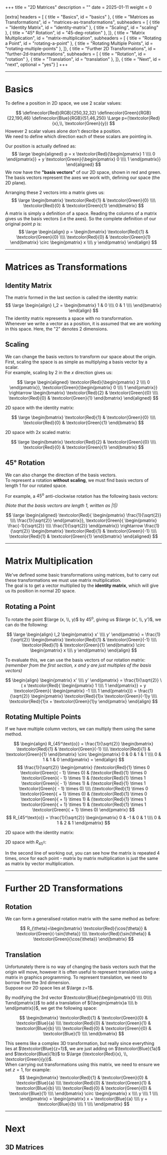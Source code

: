 +++
title = "2D Matrices"
description = ""
date = 2025-01-11
weight = 0

[extra]
headers = [
  { title = "Basics", id = "basics" },
  { title = "Matrices as Transformations", id = "matrices-as-transformations", subheaders = [
    { title = "Identity Matrix", id = "identity-matrix" },
    { title = "Scaling", id = "scaling" },
    { title = "45° Rotation", id = "45-deg-rotation" },
  ]},
  { title = "Matrix Multiplication", id = "matrix-multiplication", subheaders = [
    { title = "Rotating a Point", id = "rotating-a-point" },
    { title = "Rotating Multiple Points", id = "rotating-multiple-points" },
  ]},
  { title = "Further 2D Transformations", id = "further-2d-transformations", subheaders = [
    { title = "Rotation", id = "rotation" },
    { title = "Translation", id = "translation" },
  ]},
  { title = "Next", id = "next", optional = "yes"}
]
+++

---

# Basics
To define a position in 2D space, we use 2 scalar values:

[//]: # (p5.js 2D plot)
<script>
function setTextColor(p, flipStroke = false, mult=1.0) {
  
  let w = 255*mult;
  let b = 255 - w;

  if (isDarkMode) {
    p.fill(w,w,w);
    if (flipStroke) {
      p.stroke(b,b,b);
    } else {
      p.stroke(w,w,w);
    }
  }
  else {
    p.fill(b,b,b);
    if (flipStroke) {
      p.stroke(w,w,w);
    } else {
      p.stroke(b,b,b);
    }
  }
}

function draw2dPlotArrows(p, plotWidth, plotHeight, plotX=0, plotY=0, arrowWidth=10, margin=2) {
    p.strokeWeight(4);

    // y = green
    p.stroke(22,190,46);
    let endX = plotX+arrowWidth;
    let endY = plotY+margin;
    p.line(plotX+arrowWidth,   plotY+plotHeight-arrowWidth, endX, endY);
    p.line(plotX,              plotY+arrowWidth+margin,     endX, endY);
    p.line(plotX+2*arrowWidth, plotY+arrowWidth+margin,     endX, endY);

    // x = 
    p.stroke(250,32,32);
    endX = plotX + plotWidth - margin;
    endY = plotY + plotHeight - arrowWidth;
    p.line(plotX+arrowWidth,                  plotY+plotHeight-arrowWidth,   endX, endY);
    p.line(plotX+plotWidth-arrowWidth-margin, plotY+plotHeight,              endX, endY);
    p.line(plotX+plotWidth-arrowWidth-margin, plotY+plotHeight-2*arrowWidth, endX, endY);
}


   

function sketch_canvas2dBasics(p) {
  let darkModeCache = false;

  let WIDTH = 300;
  let HEIGHT = 300;

  p.setup = function () {
    p.createCanvas(WIDTH,HEIGHT);
    darkModeCache = !isDarkMode

    draw2dPlotArrows(p, WIDTH, HEIGHT);

    p.textSize(32);
  }
  p.draw = function () {
    if (darkModeCache == isDarkMode) { return; }

    p.strokeWeight(8);
    setTextColor(p);
    p.point(150,150);

    p.strokeWeight(0);
    p.text('p', 160,160)

    darkModeCache = isDarkMode;
  }
}
new p5(sketch_canvas2dBasics, 'canvas2dBasics');
</script>
<div class="center-flex">
  <div id="canvas2dBasics" style="width:150px;"></div>
</div>

$$
\definecolor{Red}{RGB}{250,32,32}
\definecolor{Green}{RGB}{22,190,46}
\definecolor{Blue}{RGB}{51,46,250}
\Large p=(\textcolor{Red}{x},\\, \textcolor{Green}{y})
$$
However 2 scalar values alone don't describe a position. \
We need to define which direction each of these scalars are pointing in.

Our position is actually defined as:
$$
\large
\begin{aligned}
p = x \textcolor{Red}{\begin{pmatrix} 1 \\\\ 0 \end{pmatrix}} + y \textcolor{Green}{\begin{pmatrix} 0 \\\\ 1 \end{pmatrix}}
\end{aligned}
$$
We now have the **"basis vectors"** of our 2D space, shown in red and green. \
The basis vectors represent the axes we work with, defining our space (the 2D plane).

Arranging these 2 vectors into a matrix gives us:
$$
\large
\begin{bmatrix}
  \textcolor{Red}{1} & \textcolor{Green}{0} \\\\
  \textcolor{Red}{0} & \textcolor{Green}{1}
\end{bmatrix}
$$
A matrix is simply a definition of a space. Reading the columns of a matrix gives us the basis vectors (i.e the axes).
So the complete definition of our original point $p$ is:
$$
\large
\begin{align}
p = 
\begin{bmatrix}
  \textcolor{Red}{1} & \textcolor{Green}{0} \\\\
  \textcolor{Red}{0} & \textcolor{Green}{1}
\end{bmatrix}
\circ \begin{pmatrix} x \\\\ y \end{pmatrix}
\end{align}
$$

---

# Matrices as Transformations
## Identity Matrix
The matrix formed in the last section is called the identity matrix:
$$
\large
\begin{align}
I_2 = \begin{bmatrix}
1 & 0 \\\\
0 & 1 \\\\
\end{bmatrix}
\end{align}
$$
The identity matrix represents a space with no transformation. \
Whenever we write a vector as a position, it is assumed that we are working in this space.
Here, the "2" denotes 2 dimensions.

## Scaling
We can change the basis vectors to transform our space about the origin. \
First, scaling the space is as simple as multiplying a basis vector by a scalar. \
For example, scaling by $2$ in the $x$ direction gives us:

$$
\large
\begin{aligned}
\textcolor{Red}{\begin{pmatrix} 2 \\\\ 0 \end{pmatrix}}, \textcolor{Green}{\begin{pmatrix} 0 \\\\ 1 \end{pmatrix}}
\rightarrow
\begin{bmatrix}
\textcolor{Red}{2} & \textcolor{Green}{0} \\\\
\textcolor{Red}{0} & \textcolor{Green}{1}
\end{bmatrix}
\end{aligned}
$$

2D space with the identity matrix:

<script>
function sketch_canvas2dScaling1(p) {
  let darkModeCache = false;

  let plotSize = 240;
  let gap = 80;

  let WIDTH = plotSize;
  let HEIGHT = plotSize;

  p.setup = function () {
    p.createCanvas(WIDTH,HEIGHT);
    darkModeCache = !isDarkMode

    draw2dPlotArrows(p, plotSize, plotSize);
    p.ellipseMode(p.CORNERS);
  }
  p.draw = function () {
    if (darkModeCache == isDarkMode) { return; }

    p.strokeWeight(4);
    setTextColor(p);
    p.noFill();
    p.ellipse(40, 40, plotSize-40, plotSize-40);

    darkModeCache = isDarkMode;
  }
}

function sketch_canvas2dScaling2(p) {
  let darkModeCache = false;

  let plotSize = 240;
  let gap = 80;

  let WIDTH = plotSize * 2;
  let HEIGHT = plotSize;

  p.setup = function () {
    p.createCanvas(WIDTH,HEIGHT);
    darkModeCache = !isDarkMode

    draw2dPlotArrows(p, plotSize*2, plotSize);
    p.ellipseMode(p.CORNERS);
  }
  p.draw = function () {
    if (darkModeCache == isDarkMode) { return; }

    p.strokeWeight(4);
    setTextColor(p);
    p.noFill();
    p.ellipse(40, 40, plotSize*2-40, plotSize-40);

    darkModeCache = isDarkMode;
  }
}

new p5(sketch_canvas2dScaling1, 'canvas2dScaling1');
new p5(sketch_canvas2dScaling2, 'canvas2dScaling2');
</script>
<div class="center-flex">
  <div id="canvas2dScaling1" style="width:120px;"></div>
</div>

$$
\large
\begin{bmatrix}
\textcolor{Red}{1} & \textcolor{Green}{0} \\\\
\textcolor{Red}{0} & \textcolor{Green}{1}
\end{bmatrix}
$$

2D space with $2x$ scaled matrix:

<div class="center-flex">
  <div id="canvas2dScaling2" style="width:240px;"></div>
</div>

$$
\large
\begin{bmatrix}
\textcolor{Red}{2} & \textcolor{Green}{0} \\\\
\textcolor{Red}{0} & \textcolor{Green}{1}
\end{bmatrix}
$$

## 45° Rotation
We can also change the direction of the basis vectors. \
To represent a rotation **without scaling**, we must find basis vectors of length $1$ for our rotated space.

For example, a $45^\text{o}$ anti-clockwise rotation has the following basis vectors:

<script>

function draw2dPlotCross(p, plotWidth, plotHeight, colors=false) {
  if (colors) {
    p.stroke(22,190,46); 
  }
  p.line(plotWidth * 0.5, 0, plotWidth * 0.5, plotHeight);

  if (colors) {
    p.stroke(250,32,32);
  }
  p.line(0, plotHeight*0.5, plotWidth, plotHeight*0.5);
}

function drawArrow(p, startX, startY, endX, endY, size=5) {
  let dir = p.createVector(startX-endX, startY-endY);
  dir = p5.Vector.setMag(dir, size);
  let altDir = p.createVector(dir.y, -dir.x);

  let arrowAlt1X = endX + dir.x + altDir.x;
  let arrowAlt1Y = endY + dir.y + altDir.y;

  let arrowAlt2X = endX + dir.x - altDir.x;
  let arrowAlt2Y = endY + dir.y - altDir.y;

  p.line(startX, startY, endX, endY);
  p.line(arrowAlt1X, arrowAlt1Y, endX, endY);
  p.line(arrowAlt2X, arrowAlt2Y, endX, endY);
}

function sketch_canvas2dRot45(p) {
  let darkModeCache = false;

  let WIDTH = 400;
  let HEIGHT = 400;

  // origin:
  let ox = WIDTH*0.5;
  let oy = HEIGHT*0.5;
  
  let arrowSize = 160;

  p.setup = function () {
    p.createCanvas(WIDTH,HEIGHT);
    darkModeCache = !isDarkMode
  }

  p.draw = function () {
    if (darkModeCache == isDarkMode) { return; }

    p.clear();
    p.strokeWeight(2);

    setTextColor(p, false, 0.75);
    draw2dPlotCross(p, WIDTH, HEIGHT);

    setTextColor(p, false, 0.9);

    p.strokeWeight(4);
    p.noFill();
    p.arc(ox,oy,100,100,-p.QUARTER_PI, 0);
    p.line(ox+20,oy-20, ox,oy-40);
    p.line(ox-20,oy-20, ox,oy-40);

    p.strokeWeight(0);
    p.textSize(30);

    p.text("45°", ox+30, oy-8);

    // red |1|
    p.fill(250,32,32)
    p.text("|1|", ox+arrowSize*0.5-30, oy-arrowSize*0.5-20);

    // green |1|
    p.fill(22,190,46);
    p.text("|1|", ox-arrowSize*0.5-50, oy-arrowSize*0.5+24);

    p.strokeWeight(4);

    p.stroke(250,32,32);
    drawArrow(p, ox, oy, ox + arrowSize, oy - arrowSize, 10);

    p.stroke(22,190,46);
    drawArrow(p, ox, oy, ox - arrowSize, oy - arrowSize, 10);

    p.ellipseMode(p.CENTER);


    darkModeCache = isDarkMode;
  }

}

new p5(sketch_canvas2dRot45, 'canvas2dRot45');
</script>
<div class="center-flex">
  <div id="canvas2dRot45" style="width: 200px;"></div>
</div>

*(Note that the basis vectors are length $1$, written as $|1|$)*

<script>
function sketch_canvas2dTrig45(p) {
  let darkModeCache = false;

  let chartSize = 310;
  let rAngleSize = 24;
  let arrowSize = 10;
  let smallTextSize = 24;
  let bigTextSize = 28;
  let arcSize = 100;
  let pad = 10;
  let margin = 60;
  let gap = 60;

  let WIDTH = 2 * (chartSize + margin) + gap;
  let HEIGHT = chartSize + margin;

  p.setup = function () {
    p.createCanvas(WIDTH,HEIGHT);
    darkModeCache = !isDarkMode
  }

  p.draw = function () {
    if (darkModeCache == isDarkMode) { return; }

    p.clear();
    setTextColor(p, false, 0.6);

    p.strokeWeight(4);
    p.textSize(smallTextSize);
    p.textAlign(p.LEFT);

    let x1 = margin + pad;
    let x2 = margin + chartSize-pad;
    let x3 = margin + chartSize+gap+pad;
    let x4 = WIDTH-pad-margin;

    let y1 = margin*0.5 + pad;
    let y2 = margin*0.5 + chartSize-pad;

    // left 
    p.line(x1,y1,x2,y1);
    p.line(x2,y1,x2,y2);

    // right
    p.line(x3,y2,x4,y2);
    p.line(x4,y1,x4,y2);

    setTextColor(p, false, 0.7);

    // right angles

    p.line(x4-rAngleSize,y2,x4-rAngleSize,y2-rAngleSize);
    p.line(x4-rAngleSize,y2-rAngleSize,x4,y2-rAngleSize);
    p.line(x2-rAngleSize, y1+rAngleSize, x2, y1+rAngleSize);
    p.line(x2-rAngleSize, y1+rAngleSize, x2-rAngleSize, y1);

    p.strokeWeight(4);

    p.noFill();
    p.arc(x3,y2,arcSize,arcSize,-p.QUARTER_PI, 0);
    p.arc(x2,y2,arcSize,arcSize,-p.QUARTER_PI*3, -p.HALF_PI);

    p.strokeWeight(0);
    setTextColor(p, false, 0.8);
    p.text("45°", x3+arcSize*0.5+5, y2-arcSize*0.15);
    p.text("45°", x2-arcSize*0.5, y2-arcSize*0.6);

    p.textSize(bigTextSize);
    p.textAlign(p.CENTER);

    p.text("1/√2", (x3+x4)*0.5 + bigTextSize/2, y2 + bigTextSize);
    p.text("1/√2", x4 + bigTextSize*1.5, (y1+y2)*0.5 + 5);
    p.text("1/√2", x2 + bigTextSize*1.5, (y1+y2)*0.5 + 5);
    p.text("-1/√2", (x1+x2)*0.5 + bigTextSize/2, y1 - 8);

    // green
    p.fill(22,190,46);
    p.text("|1|", (x1+x2)*0.5 - bigTextSize*0.5,(y1+y2)*0.5 + bigTextSize * 1.2);
    // red
    p.fill(250,32,32);
    p.text("|1|", (x3+x4)*0.5 - bigTextSize,(y1+y2)*0.5 - 2);

    p.strokeWeight(4);


    // green (left)
    p.stroke(22,190,46);
    drawArrow(p,x2,y2,x1,y1,arrowSize);

    // red (right)
    p.stroke(250,32,32);
    drawArrow(p,x3,y2,x4,y1,arrowSize);


    darkModeCache = isDarkMode;
  }

}

new p5(sketch_canvas2dTrig45, 'canvas2dTrig45');
</script>
<div class="center-flex">
  <div id="canvas2dTrig45" style="width:400px;"></div>
</div>

$$
\large
\begin{aligned}
\textcolor{Red}{
\begin{pmatrix} \frac{1}{\sqrt{2}} \\\\ \frac{1}{\sqrt{2}} \end{pmatrix}},
\textcolor{Green}{
\begin{pmatrix} \frac{-1}{\sqrt{2}} \\\\ \frac{1}{\sqrt{2}} \end{pmatrix}}
\rightarrow
\frac{1}{\sqrt{2}}
\begin{bmatrix}
\textcolor{Red}{1} & \textcolor{Green}{-1} \\\\
\textcolor{Red}{1} & \textcolor{Green}{1}
\end{bmatrix}
\end{aligned}
$$

---

# Matrix Multiplication
We've defined some basic transformations using matrices, but to carry out these transformations we must use matrix multiplication. \
The goal is to get a vector multiplied by the **identity matrix**, which will give us its position in normal 2D space.

## Rotating a Point
To rotate the point $\large (x, \\, y)$ by $45^\text{o}$, giving us $\large (x', \\, y')$, we can do the following:


<div class="math-container">

$$
\large
\begin{align}
I_2
\begin{pmatrix}
x' \\\\
y'
\end{pmatrix} =
\frac{1}{\sqrt{2}}
\begin{bmatrix}
\textcolor{Red}{1} & \textcolor{Green}{-1} \\\\
\textcolor{Red}{1} & \textcolor{Green}{1}
\end{bmatrix}
\circ \begin{pmatrix} x \\\\ y \end{pmatrix}
\end{align}
$$

</div>

To evaluate this, we can use the basis vectors of our rotation matrix: \
*(remember from the first section, $x$ and $y$ are just multiples of the basis vectors)*


<div class="math-container">

$$
\begin{align}
\begin{pmatrix}
x' \\\\
y'
\end{pmatrix} = 
\frac{1}{\sqrt{2}}
\(
x
\textcolor{Red}{
\begin{pmatrix} 1 \\\\ 1 \end{pmatrix}} + y
\textcolor{Green}{
\begin{pmatrix} -1 \\\\ 1 \end{pmatrix}}) =
\frac{1}{\sqrt{2}}
\begin{pmatrix}
\textcolor{Red}{1}x \textcolor{Green}{-1}y \\\\
\textcolor{Red}{1}x + \textcolor{Green}{1}y
\end{pmatrix}
\end{align}
$$

</div>

## Rotating Multiple Points
If we have multiple column vectors, we can multiply them using the same method.

<div class="math-container">

$$
\begin{align}
R_{45^\text{o}} =
\frac{1}{\sqrt{2}}
\begin{bmatrix}
\textcolor{Red}{1} & \textcolor{Green}{-1} \\\\
\textcolor{Red}{1} & \textcolor{Green}{1}
\end{bmatrix}
\circ \begin{pmatrix} 0 & 0 & 1 & 1 \\\\ 0 & 1 & 1 & 0 \end{pmatrix} =
\end{align}
$$
$$
\frac{1}{\sqrt{2}}
\begin{pmatrix}
(\textcolor{Red}{1} \times 0 \textcolor{Green}{ - 1} \times 0) &
(\textcolor{Red}{1} \times 0 \textcolor{Green}{ - 1} \times 1) &
(\textcolor{Red}{1} \times 1 \textcolor{Green}{ - 1} \times 1) &
(\textcolor{Red}{1} \times 1 \textcolor{Green}{ - 1} \times 0)
\\\\
(\textcolor{Red}{1} \times 0 \textcolor{Green}{ + 1} \times 0) &
(\textcolor{Red}{1} \times 0 \textcolor{Green}{ + 1} \times 1) &
(\textcolor{Red}{1} \times 1 \textcolor{Green}{ + 1} \times 1) &
(\textcolor{Red}{1} \times 1 \textcolor{Green}{ + 1} \times 0)
\end{pmatrix}
$$
$$
R_{45^\text{o}} =
\frac{1}{\sqrt{2}}
\begin{pmatrix} 0 & -1 & 0 & 1 \\\\ 0 & 1 & 2 & 1 \end{pmatrix}
$$


</div>

2D space with the identity matrix:

<script>
function sketch_canvas2dPointsBase(p) {
  let darkModeCache = false;

  let WIDTH = 400;
  let HEIGHT = 400;

  let ox = WIDTH*0.5;
  let oy = WIDTH*0.5;

  let size = 120;

  p.setup = function () {
    p.createCanvas(WIDTH,HEIGHT);
    darkModeCache = !isDarkMode
  }
  p.draw = function () {
    if (darkModeCache == isDarkMode) { return; }
    p.clear();
    p.strokeWeight(2);

    draw2dPlotCross(p, WIDTH, HEIGHT, colors=true);

    setTextColor(p, false, 0.55);

    p.strokeWeight(4);
    p.line(ox,oy, ox+size,oy);
    p.line(ox+size,oy, ox+size,oy-size);
    p.line(ox+size,oy-size, ox,oy-size);
    p.line(ox,oy-size, ox,oy);

    setTextColor(p);
    p.strokeWeight(10);
    p.point(ox,oy);
    p.point(ox+size,oy);
    p.point(ox,oy-size);
    p.point(ox+size,oy-size);

    darkModeCache = isDarkMode;
  }
}

new p5(sketch_canvas2dPointsBase, 'canvas2dPointsBase');
</script>
<div class="center-flex">
  <div id="canvas2dPointsBase" style="width:200px;"></div>
</div>


2D space with $R_{45^\text{0}}$:

<script>
function sketch_canvas2dPointsR45(p) {
  let darkModeCache = false;

  let WIDTH = 400;
  let HEIGHT = 400;

  let ox = WIDTH*0.5;
  let oy = WIDTH*0.5;

  let size = 120;

  p.setup = function () {
    p.createCanvas(WIDTH,HEIGHT);
    darkModeCache = !isDarkMode
  }
  p.draw = function () {
    if (darkModeCache == isDarkMode) { return; }
    p.clear();
    p.strokeWeight(2);

    draw2dPlotCross(p, WIDTH, HEIGHT, colors=true);

    setTextColor(p, false, 0.55);

    let d = 1/Math.sqrt(2);

    let x1 = ox;
    let y1 = oy;
    let x2 = ox-size*d;
    let y2 = oy-size*d;
    let x3 = ox;
    let y3 = oy-2*size*d;
    let x4 = ox+size*d;
    let y4 = oy-size*d;

    p.strokeWeight(4);
    p.line(x1,y1,x2,y2);
    p.line(x2,y2,x3,y3);
    p.line(x3,y3,x4,y4);
    p.line(x4,y4,x1,y1);

    setTextColor(p);
    p.strokeWeight(10);
    p.point(x1,y1);
    p.point(x2,y2);
    p.point(x3,y3);
    p.point(x4,y4);

    darkModeCache = isDarkMode;
  }
}

new p5(sketch_canvas2dPointsR45, 'canvas2dPointsR45');
</script>
<div class="center-flex">
  <div id="canvas2dPointsR45" style="width:200px;"></div>
</div>

In the second line of working out, you can see how the matrix is repeated 4 times, once for each point - matrix by matrix multiplication is just the same as matrix by vector multiplication.

---

# Further 2D Transformations
## Rotation
We can form a generalised rotation matrix with the same method as before:

<script>
function sketch_canvas2dTrig(p) {
  let darkModeCache = false;

  let chartSize = 290;
  let rAngleSize = 24;
  let arrowSize = 10;
  let smallTextSize = 26;
  let bigTextSize = 28;
  let arcSize = 100;
  let pad = 10;
  let margin = 80;
  let gap = 60;

  let WIDTH = 2 * (chartSize + margin) + gap;
  let HEIGHT = chartSize + margin;

  p.setup = function () {
    p.createCanvas(WIDTH,HEIGHT);
    darkModeCache = !isDarkMode
  }

  p.draw = function () {
    if (darkModeCache == isDarkMode) { return; }

    p.clear();
    setTextColor(p, false, 0.6);

    p.strokeWeight(4);
    p.textSize(smallTextSize);
    p.textAlign(p.LEFT);

    let x1 = margin + pad;
    let x2 = margin + chartSize-pad;
    let x3 = margin + chartSize+gap+pad;
    let x4 = WIDTH-pad-margin;

    let y1 = margin*0.5 + pad;
    let y2 = margin*0.5 + chartSize-pad;

    // left 
    p.line(x1,y1,x2,y1);
    p.line(x2,y1,x2,y2);

    // right
    p.line(x3,y2,x4,y2);
    p.line(x4,y1,x4,y2);

    setTextColor(p, false, 0.7);

    // right angles

    p.line(x4-rAngleSize,y2,x4-rAngleSize,y2-rAngleSize);
    p.line(x4-rAngleSize,y2-rAngleSize,x4,y2-rAngleSize);
    p.line(x2-rAngleSize, y1+rAngleSize, x2, y1+rAngleSize);
    p.line(x2-rAngleSize, y1+rAngleSize, x2-rAngleSize, y1);

    p.strokeWeight(4);

    p.noFill();
    p.arc(x3,y2,arcSize,arcSize,-p.QUARTER_PI, 0);
    p.arc(x2,y2,arcSize,arcSize,-p.QUARTER_PI*3, -p.HALF_PI);

    p.strokeWeight(0);
    setTextColor(p, false, 0.8);
    p.text("θ", x3+arcSize*0.5+5, y2-arcSize*0.15);
    p.text("θ", x2-arcSize*0.3, y2-arcSize*0.6);

    p.textSize(bigTextSize);
    p.textAlign(p.CENTER);

    p.text("cos(θ)", (x3+x4)*0.5 + bigTextSize/2, y2 + bigTextSize);
    p.text(" sin(θ)", x4 + bigTextSize*1.5, (y1+y2)*0.5 + 5);
    p.text(" cos(θ)", x2 + bigTextSize*1.5, (y1+y2)*0.5 + 5);
    p.text("-sin(θ)", (x1+x2)*0.5 + bigTextSize/2, y1 - 8);

    // green
    p.fill(22,190,46);
    p.text("|1|", (x1+x2)*0.5 - bigTextSize*0.5,(y1+y2)*0.5 + bigTextSize * 1.2);
    // red
    p.fill(250,32,32);
    p.text("|1|", (x3+x4)*0.5 - bigTextSize,(y1+y2)*0.5 - 2);

    p.strokeWeight(4);


    // green (left)
    p.stroke(22,190,46);
    drawArrow(p,x2,y2,x1,y1,arrowSize);

    // red (right)
    p.stroke(250,32,32);
    drawArrow(p,x3,y2,x4,y1,arrowSize);


    darkModeCache = isDarkMode;
  }
}

new p5(sketch_canvas2dTrig, 'canvas2dTrig');
</script>
<div class="center-flex">
  <div id="canvas2dTrig" style="width:400px;"></div>
</div>


$$
R_{\theta}=\begin{bmatrix}
\textcolor{Red}{\cos{\theta}} & \textcolor{Green}{-\sin{\theta}} \\\\
\textcolor{Red}{\sin{\theta}} & \textcolor{Green}{\cos{\theta}}
\end{bmatrix}
$$

## Translation
Unfortunately there is no way of changing the basis vectors such that the origin will move, however it is often useful to represent translation using a matrix in graphics programming. To represent translation, we need to borrow from the 3rd dimension. \
Suppose our 2D space lies at $\large z=1$.

<script>
function sketch_canvas2d3d(p) {
  let darkModeCache = false;

  let WIDTH = 400;
  let HEIGHT = 400;

  let ox = WIDTH*0.5;
  let oy = WIDTH*0.5;

  p.setup = function () {
    p.createCanvas(WIDTH,HEIGHT);
    darkModeCache = !isDarkMode
  }
  p.draw = function () {
    if (darkModeCache == isDarkMode) { return; }
    p.clear();

    // blue
    p.stroke(51,46,250);
    p.strokeWeight(4);
    drawArrow(p,20,HEIGHT-20, 170, HEIGHT-320, 10);

    p.strokeWeight(4);
    // red
    p.stroke(250,32,32);
    drawArrow(p,60,HEIGHT-100,60+290,HEIGHT-100, 10);

    // green
    p.stroke(22,190,46);
    drawArrow(p,60,HEIGHT-100,60,10, 10);


    setTextColor(p);
    p.strokeWeight(7);
    p.point(60,HEIGHT-100);

    p.textSize(28);

    p.strokeWeight(0);
    p.text("z=1",66,HEIGHT-100+34);

    darkModeCache = isDarkMode;
  }
}

new p5(sketch_canvas2d3d, 'canvas2d3d');
</script>
<div class="center-flex">
  <div id="canvas2d3d" style="width:200px;"></div>
</div>

By modifying the 3rd vector $\textcolor{Blue}{\begin{pmatrix}0 \\\\ 0\\\\ 1\end{pmatrix}}$ to add a translation of ${\begin{pmatrix}a \\\\ b \end{pmatrix}}$, we get the following space:

<script>
function sketch_canvas2d3dTrans(p) {
  let darkModeCache = false;

  let WIDTH = 400;
  let HEIGHT = 400;

  let ox = WIDTH*0.5;
  let oy = WIDTH*0.5;

  p.setup = function () {
    p.createCanvas(WIDTH,HEIGHT);
    darkModeCache = !isDarkMode
  }
  p.draw = function () {
    if (darkModeCache == isDarkMode) { return; }
    p.clear();

    setTextColor(p,false,0.4);
    p.strokeWeight(4);

    p.line(20,HEIGHT-20, 170, HEIGHT-320, 10);
    p.line(60,HEIGHT-100,60+290,HEIGHT-100, 10);
    p.line(60,HEIGHT-100,60,10, 10);

    // blue
    p.stroke(51,46,250);
    drawArrow(p,60-50,HEIGHT-100+50, 60+220,HEIGHT-100-220, 10);

    // red
    p.stroke(250,32,32);
    drawArrow(p,110,HEIGHT-150, 350,HEIGHT-150, 10);

    // green
    p.stroke(22,190,46);
    drawArrow(p,110,HEIGHT-150, 110,10, 10);

    setTextColor(p);
    p.strokeWeight(7);
    p.point(110,HEIGHT-150);

    p.textSize(28);

    p.strokeWeight(0);
    p.text("z=1",116,HEIGHT-150+34);

    darkModeCache = isDarkMode;
  }
}

new p5(sketch_canvas2d3dTrans, 'canvas2d3dTrans');
</script>
<div class="center-flex">
  <div id="canvas2d3dTrans" style="width:200px;"></div>
</div>



$$
\begin{bmatrix}
\textcolor{Red}{1} & \textcolor{Green}{0} & \textcolor{Blue}{a} \\\\
\textcolor{Red}{0} & \textcolor{Green}{1} & \textcolor{Blue}{b} \\\\
\textcolor{Red}{0} & \textcolor{Green}{0} & \textcolor{Blue}{1} \\\\
\end{bmatrix}
$$

This seems like a complex 3D transformation, but really since everything lies at $\textcolor{Blue}{z=1}$, we are just adding on $\textcolor{Blue}{1a}$ and $\textcolor{Blue}{1b}$ to $\large (\textcolor{Red}{x}, \\, \textcolor{Green}{y})$. \
When carrying out transformations using this matrix, we need to ensure we set $z=1$, for example:
$$
\begin{bmatrix}
\textcolor{Red}{1} & \textcolor{Green}{0} & \textcolor{Blue}{a} \\\\
\textcolor{Red}{0} & \textcolor{Green}{1} & \textcolor{Blue}{b} \\\\
\textcolor{Red}{0} & \textcolor{Green}{0} & \textcolor{Blue}{1} \\\\
\end{bmatrix}
\circ
\begin{pmatrix}
x \\\\
y \\\\
1 \\\\
\end{pmatrix} =
\begin{pmatrix}
x + \textcolor{Blue}{a} \\\\
y + \textcolor{Blue}{b} \\\\
1 \\\\
\end{pmatrix}
$$

---

# Next
## 3D Matrices
